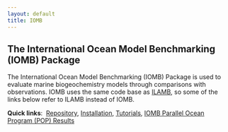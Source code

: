 ```yaml
---
layout: default
title: IOMB
---
```


## The International Ocean Model Benchmarking (IOMB) Package

The International Ocean Model Benchmarking (IOMB) Package is used
to evaluate marine biogeochemistry models through comparisons with
observations.
IOMB uses the same code base as [ILAMB](ilamb.html "ILAMB"), so some of
the links below refer to ILAMB instead of IOMB.

<strong>Quick links</strong>:&nbsp;
<a href="https://bitbucket.org/ncollier/ilamb">Repository</a>,
<a href="http://ilamb.ornl.gov/doc/install.html">Installation</a>,
<a href="http://ilamb.ornl.gov/doc/tutorial.html">Tutorials</a>,
<a href="http://ilamb.ornl.gov/IOMB/">IOMB Parallel Ocean Program (POP) Results</a>

